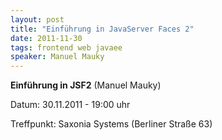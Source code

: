 ```yaml
---
layout: post
title: "Einführung in JavaServer Faces 2"
date: 2011-11-30
tags: frontend web javaee
speaker: Manuel Mauky
---
```


**Einführung in JSF2** (Manuel Mauky)

Datum: 30.11.2011 - 19:00 uhr

Treffpunkt: Saxonia Systems (Berliner Straße 63)